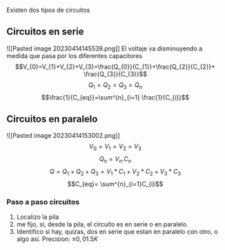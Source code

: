 Existen dos tipos de circuitos
## Circuitos en serie
![[Pasted image 20230414145539.png]]
El voltaje va disminuyendo a medida que pasa por los diferentes capacitores
$$V_{0}=V_{1}+V_{2}+V_{3}=\frac{Q_{0}}{C_{1}}+\frac{Q_{2}}{C_{2}}+ \frac{Q_{3}}{C_{3}}$$
$$Q_{1}=Q_{2}=Q_{3}=Q_{n}$$
$$\frac{1}{C_{eq}}=\sum^{n}_{i=1} \frac{1}{C_{i}}$$

## Circuitos en paralelo
![[Pasted image 20230414153002.png]]
$$V_{0}=V_{1}=V_{2}=V_{3}$$
$$Q_n = V_n . C_n$$
$$Q=Q_{1}+Q_{2}+Q_{3}=V_{1}*C_{1}+V_{2}*C_{2}+V_{3}*C_{3}$$
$$C_{eq}= \sum^{n}_{i=1}C_{i}$$

### Paso a paso circuitos
1) Localizo la pila
2) me fijo, si, desde la pila, el circuito es en serie o en paralelo. 
3) Identifico si hay, quizas, dos en serie que estan en paralelo con otro, o algo asi.
Precision: $\pm 0,01.5K$